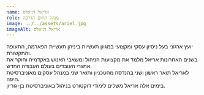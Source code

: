 ```yaml
---
name: אריאל דניאלס
role: מנהל תחום הדרכה
image: ../../assets/ariel.jpg
imageAlt: אריאל דניאלס
---
```


יועץ ארגוני בעל ניסיון עסקי ומקצועי במגוון תעשיות ביניהן תעשיית הפארמה, התעופה והתקשורת.  
בשנים האחרונות אריאל מלמד את מקצועות הניהול ומשאבי האנוש באקדמיה וחוקר את אתגרי העובדים בעולם העבודה החדש.  
לאריאל תואר ראשון ושני בהנדסה מהטכניון ותואר שני במנהל עסקים מאוניברסיטת חיפה.  
בימים אלה אריאל משלים לימודי דוקטורט בניהול באוניברסיטת בן-גוריון.
